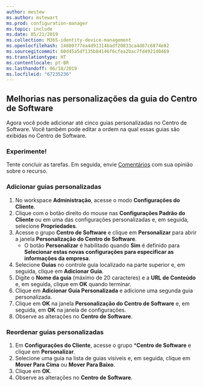 ```yaml
---
author: mestew
ms.author: mstewart
ms.prod: configuration-manager
ms.topic: include
ms.date: 05/21/2019
ms.collection: M365-identity-device-management
ms.openlocfilehash: 14880777ea4d91314badf20833ca4d67c6874e82
ms.sourcegitcommit: 60d45a5df135b84146f6cfea2bac7fd4921d0469
ms.translationtype: HT
ms.contentlocale: pt-BR
ms.lasthandoff: 06/18/2019
ms.locfileid: "67235236"
---
```

## <a name="improvements-to-software-center-tab-customizations"></a>Melhorias nas personalizações da guia do Centro de Software
<!--4063773-->
Agora você pode adicionar até cinco guias personalizadas no Centro de Software. Você também pode editar a ordem na qual essas guias são exibidas no Centro de Software.

### <a name="try-it-out"></a>Experimente!

Tente concluir as tarefas. Em seguida, envie [Comentários](/sccm/core/understand/find-help#product-feedback) com sua opinião sobre o recurso.

### <a name="add-custom-tabs"></a>Adicionar guias personalizadas

1. No workspace **Administração**, acesse o modo **Configurações do Cliente**. 
1. Clique com o botão direito do mouse nas **Configurações Padrão do Cliente** ou em uma das configurações personalizadas e, em seguida, selecione **Propriedades**.
1. Acesse o grupo **Centro de Software** e clique em **Personalizar** para abrir a janela **Personalização do Centro de Software**.
   - O botão **Personalizar** é habilitado quando **Sim** é definido para **Selecionar estas novas configurações para especificar as informações da empresa**.
1. Selecione **Guias** no controle guia localizado na parte superior e, em seguida, clique em **Adicionar Guia**.
1. Digite o **Nome da guia** (máximo de 20 caracteres) e a **URL de Conteúdo** e, em seguida, clique em **OK** quando terminar.
1. Clique em **Adicionar Guia Personalizada** e adicione uma segunda guia personalizada.
1. Clique em **OK** na janela **Personalização do Centro de Software** e, em seguida, em **OK** na janela de configurações.  
1. Observe as alterações no **Centro de Software**.

### <a name="reorder-custom-tabs"></a>Reordenar guias personalizadas

1. Em **Configurações do Cliente**, acesse o grupo ***Centro de Software** e clique em **Personalizar**.
1. Selecione uma guia na lista de guias visíveis e, em seguida, clique em **Mover Para Cima** ou **Mover Para Baixo**.
1. Clique em **OK**.
1. Observe as alterações no **Centro de Software**.
